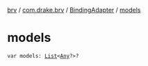 [brv](../../index.md) / [com.drake.brv](../index.md) / [BindingAdapter](index.md) / [models](./models.md)

# models

`var models: `[`List`](https://kotlinlang.org/api/latest/jvm/stdlib/kotlin.collections/-list/index.html)`<`[`Any`](https://kotlinlang.org/api/latest/jvm/stdlib/kotlin/-any/index.html)`?>?`